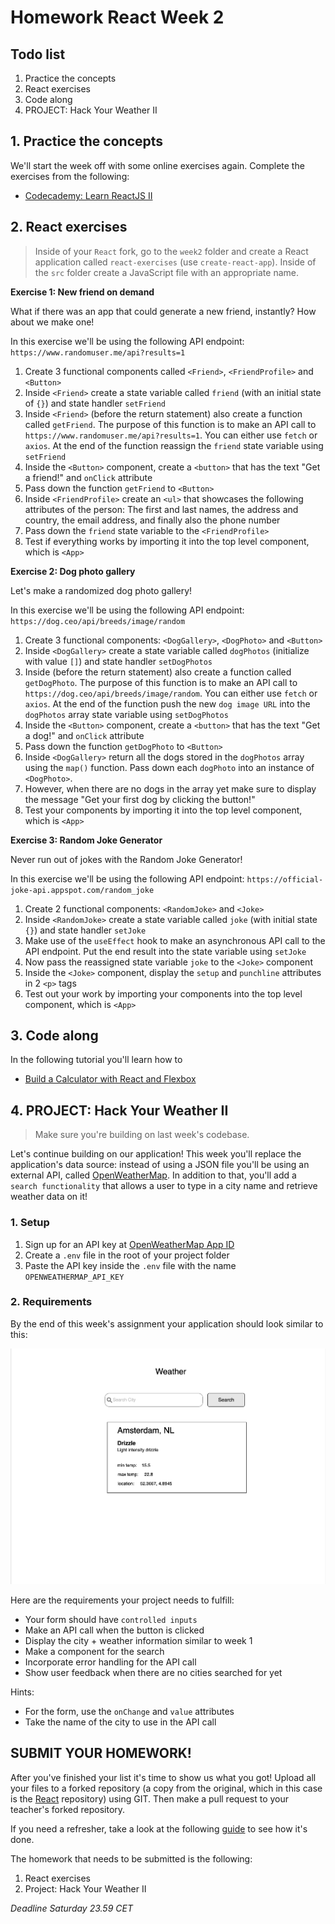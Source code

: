 # Homework React Week 2

## **Todo list**

1. Practice the concepts
2. React exercises
3. Code along
4. PROJECT: Hack Your Weather II

## **1. Practice the concepts**

We'll start the week off with some online exercises again. Complete the exercises from the following:

- [Codecademy: Learn ReactJS II](https://www.codecademy.com/learn/react-102)

## **2. React exercises**

> Inside of your `React` fork, go to the `week2` folder and create a React application called `react-exercises` (use `create-react-app`). Inside of the `src` folder create a JavaScript file with an appropriate name.

**Exercise 1: New friend on demand**

What if there was an app that could generate a new friend, instantly? How about we make one!

In this exercise we'll be using the following API endpoint: `https://www.randomuser.me/api?results=1`

1. Create 3 functional components called `<Friend>`, `<FriendProfile>` and `<Button>`
2. Inside `<Friend>` create a state variable called `friend` (with an initial state of `{}`) and state handler `setFriend`
3. Inside `<Friend>` (before the return statement) also create a function called `getFriend`. The purpose of this function is to make an API call to `https://www.randomuser.me/api?results=1`. You can either use `fetch` or `axios`. At the end of the function reassign the `friend` state variable using `setFriend`
4. Inside the `<Button>` component, create a `<button>` that has the text "Get a friend!" and `onClick` attribute
5. Pass down the function `getFriend` to `<Button>`
6. Inside `<FriendProfile>` create an `<ul>` that showcases the following attributes of the person: The first and last names, the address and country, the email address, and finally also the phone number
7. Pass down the `friend` state variable to the `<FriendProfile>`
8. Test if everything works by importing it into the top level component, which is `<App>`

**Exercise 2: Dog photo gallery**

Let's make a randomized dog photo gallery!

In this exercise we'll be using the following API endpoint: `https://dog.ceo/api/breeds/image/random`

1. Create 3 functional components: `<DogGallery>`, `<DogPhoto>` and `<Button>`
2. Inside `<DogGallery>` create a state variable called `dogPhotos` (initialize with value `[]`) and state handler `setDogPhotos`
3. Inside (before the return statement) also create a function called `getDogPhoto`. The purpose of this function is to make an API call to `https://dog.ceo/api/breeds/image/random`. You can either use `fetch` or `axios`. At the end of the function push the new `dog image URL` into the `dogPhotos` array state variable using `setDogPhotos`
4. Inside the `<Button>` component, create a `<button>` that has the text "Get a dog!" and `onClick` attribute
5. Pass down the function `getDogPhoto` to `<Button>`
6. Inside `<DogGallery>` return all the dogs stored in the `dogPhotos` array using the `map()` function. Pass down each `dogPhoto` into an instance of `<DogPhoto>`.
7. However, when there are no dogs in the array yet make sure to display the message "Get your first dog by clicking the button!"
8. Test your components by importing it into the top level component, which is `<App>`

**Exercise 3: Random Joke Generator**

Never run out of jokes with the Random Joke Generator!

In this exercise we'll be using the following API endpoint: `https://official-joke-api.appspot.com/random_joke`

1. Create 2 functional components: `<RandomJoke>` and `<Joke>`
2. Inside `<RandomJoke>` create a state variable called `joke` (with initial state `{}`) and state handler `setJoke`
3. Make use of the `useEffect` hook to make an asynchronous API call to the API endpoint. Put the end result into the state variable using `setJoke`
4. Now pass the reassigned state variable `joke` to the `<Joke>` component
5. Inside the `<Joke>` component, display the `setup` and `punchline` attributes in 2 `<p>` tags
6. Test out your work by importing your components into the top level component, which is `<App>`

## **3. Code along**

In the following tutorial you'll learn how to

- [Build a Calculator with React and Flexbox](https://www.youtube.com/watch?v=KzYUuTiHdiY)

## **4. PROJECT: Hack Your Weather II**

> Make sure you're building on last week's codebase.

Let's continue building on our application! This week you'll replace the application's data source: instead of using a JSON file you'll be using an external API, called [OpenWeatherMap](https://openweathermap.org/). In addition to that, you'll add a `search functionality` that allows a user to type in a city name and retrieve weather data on it!

### 1. Setup

1. Sign up for an API key at [OpenWeatherMap App ID](https://openweathermap.org/appid)
2. Create a `.env` file in the root of your project folder
3. Paste the API key inside the `.env` file with the name `OPENWEATHERMAP_API_KEY`

### 2. Requirements

By the end of this week's assignment your application should look similar to this:

![Week 2 Wireframe](../assets/project/week2.png)

Here are the requirements your project needs to fulfill:

- Your form should have `controlled inputs`
- Make an API call when the button is clicked
- Display the city + weather information similar to week 1
- Make a component for the search
- Incorporate error handling for the API call
- Show user feedback when there are no cities searched for yet

Hints:

- For the form, use the `onChange` and `value` attributes
- Take the name of the city to use in the API call

## **SUBMIT YOUR HOMEWORK!**

After you've finished your list it's time to show us what you got! Upload all your files to a forked repository (a copy from the original, which in this case is the [React](https://www.github.com/HackYourFuture/React) repository) using GIT. Then make a pull request to your teacher's forked repository.

If you need a refresher, take a look at the following [guide](../hand-in-homework-guide.md) to see how it's done.

The homework that needs to be submitted is the following:

1. React exercises
2. Project: Hack Your Weather II

_Deadline Saturday 23.59 CET_
